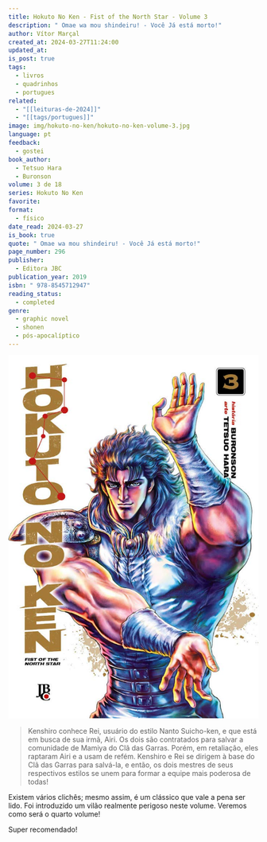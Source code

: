 ```yaml
---
title: Hokuto No Ken - Fist of the North Star - Volume 3
description: " Omae wa mou shindeiru! - Você Já está morto!"
author: Vítor Marçal
created_at: 2024-03-27T11:24:00
updated_at: 
is_post: true
tags:
  - livros
  - quadrinhos
  - portugues
related:
  - "[[leituras-de-2024]]"
  - "[[tags/portugues]]"
image: img/hokuto-no-ken/hokuto-no-ken-volume-3.jpg
language: pt
feedback:
  - gostei
book_author:
  - Tetsuo Hara
  - Buronson
volume: 3 de 18
series: Hokuto No Ken
favorite: 
format:
  - físico
date_read: 2024-03-27
is_book: true
quote: " Omae wa mou shindeiru! - Você Já está morto!"
page_number: 296
publisher:
  - Editora JBC
publication_year: 2019
isbn: " 978-8545712947"
reading_status:
  - completed
genre:
  - graphic novel
  - shonen
  - pós-apocalíptico
---
```


![hokuto-no-ken-volume-3](img/hokuto-no-ken/hokuto-no-ken-volume-3.jpg)

> Kenshiro conhece Rei, usuário do estilo Nanto Suicho-ken, e que está em busca de sua irmã, Airi. Os dois são contratados para salvar a comunidade de Mamiya do Clã das Garras. Porém, em retaliação, eles raptaram Airi e a usam de refém. Kenshiro e Rei se dirigem à base do Clã das Garras para salvá-la, e então, os dois mestres de seus respectivos estilos se unem para formar a equipe mais poderosa de todas!

Existem vários clichês; mesmo assim, é um clássico que vale a pena ser lido. Foi introduzido um vilão realmente perigoso neste volume. Veremos como será o quarto volume!

Super recomendado!